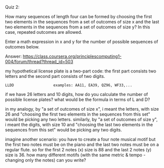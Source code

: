 Quiz 2:

How many sequences of length four can be formed by choosing the first two elements in the sequences from a set of outcomes of size x and the last two elements in the sequences from a set of outcomes of size y? In this case, repeated outcomes are allowed.

Enter a math expression in x and y for the number of possible sequences of outcomes below.

Answer: 
https://class.coursera.org/principlescomputing1-004/forum/thread?thread_id=503

my hypothetical license plate is a two-part code: the first part consists two letters and the second part consists of two digits.

    LLDD                  examples: AA11, EA39, QZ96, WF33,...

if we have 26 letters and 10 digits, how do you calculate the number of possible license plates? what would be the formula in terms of L and D?

in my analogy, by "a set of outcomes of size x", i meant the letters, with size 26 and "choosing the first two elements in the sequences from this set" would be picking any two letters. similarly, by "a set of outcomes of size y", i meant the digits, with size 10 and "choosing the last two elements in the sequences from this set" would be picking any two digits.

imagine another scenario: you have to create a four note musical motif but the first two notes must be on the piano and the last two notes must be on a regular flute. so for the first 2 notes (x) size is 88 and the last 2 notes (y) size is 36. how many different motifs (with the same metric & tempo - changing only the notes) can you write?

